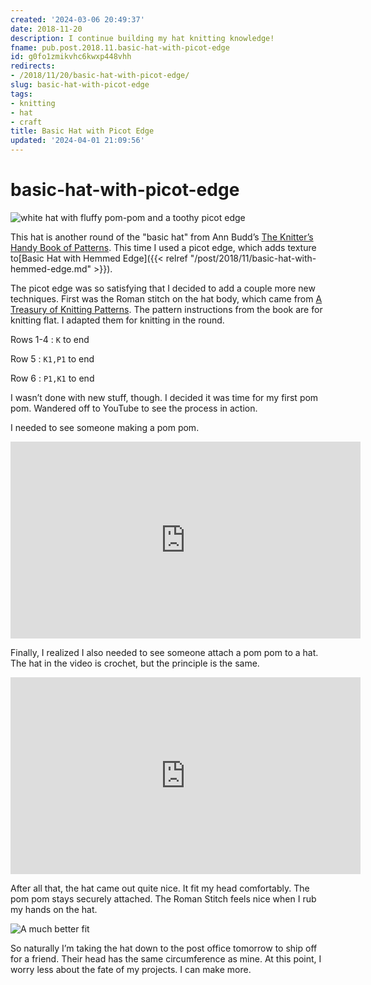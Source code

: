 ```yaml
---
created: '2024-03-06 20:49:37'
date: 2018-11-20
description: I continue building my hat knitting knowledge!
fname: pub.post.2018.11.basic-hat-with-picot-edge
id: g0fo1zmikvhc6kwxp448vhh
redirects:
- /2018/11/20/basic-hat-with-picot-edge/
slug: basic-hat-with-picot-edge
tags:
- knitting
- hat
- craft
title: Basic Hat with Picot Edge
updated: '2024-04-01 21:09:56'
---
```


# basic-hat-with-picot-edge

![white hat with fluffy pom-pom and a toothy picot edge](assets/img/2018/cover-2018-11-20.jpg)

This hat is another round of the "basic hat" from Ann Budd’s [The Knitter’s Handy Book of Patterns](https://www.goodreads.com/book/show/85015.Knitters_Handy_Book_Of_Patterns). This time I used a picot edge, which adds texture to[Basic Hat with Hemmed Edge]({{< relref "/post/2018/11/basic-hat-with-hemmed-edge.md" >}}).

The picot edge was so satisfying that I decided to add a couple more new techniques. First was the Roman stitch on the hat body, which came from [A Treasury of Knitting Patterns](https://www.goodreads.com/book/show/129506.A_Treasury_of_Knitting_Patterns). The pattern instructions from the book are for knitting flat. I adapted them for knitting in the round.

Rows 1-4
: `K` to end

Row 5
: `K1,P1` to end

Row 6
: `P1,K1` to end

I wasn’t done with new stuff, though. I decided it was time for my first pom pom. Wandered off to YouTube to see the process in action.

I needed to see someone making a pom pom.

<iframe width="560" height="315" src="https://www.youtube.com/embed/8ilFeg7dPIU" title="YouTube video player" frameborder="0" allow="accelerometer; autoplay; clipboard-write; encrypted-media; gyroscope; picture-in-picture" allowfullscreen></iframe>

Finally, I realized I also needed to see someone attach a pom pom to a hat. The hat in the video is crochet, but the principle is the same.

<iframe width="560" height="315" src="https://www.youtube.com/embed/aiRQb5JkjzE" title="YouTube video player" frameborder="0" allow="accelerometer; autoplay; clipboard-write; encrypted-media; gyroscope; picture-in-picture" allowfullscreen></iframe>

After all that, the hat came out quite nice. It fit my head comfortably. The pom pom stays securely attached. The Roman Stitch feels nice when I rub my hands on the hat.

![A much better fit](assets/img/2018/modeling.jpg)

So naturally I’m taking the hat down to the post office tomorrow to ship off for a friend. Their head has the same circumference as mine. At this point, I worry less about the fate of my projects. I can make more.